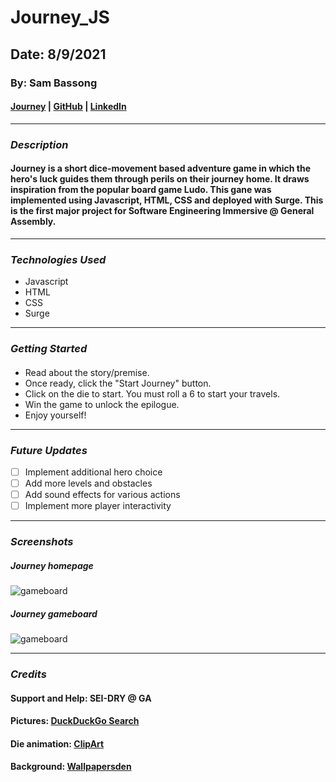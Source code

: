 # Journey_JS

## Date: 8/9/2021

### By: Sam Bassong

####  [Journey](https://journey-js.surge.sh/) | [GitHub](https://github.com/sbassong) | [LinkedIn](https://www.linkedin.com/in/sambassong/)
***

### ***Description***
####  Journey is a short dice-movement based adventure game in which the hero's luck guides them through perils on their journey home. It draws inspiration from the popular board game Ludo. This gane was implemented using Javascript, HTML, CSS and deployed with Surge. This is the first major project for Software Engineering Immersive @ General Assembly.
***

### ***Technologies Used***
* Javascript
* HTML
* CSS
* Surge
***

### ***Getting Started***

#### 
* Read about the story/premise.
* Once ready, click the "Start Journey" button.
* Click on the die to start. You must roll a 6 to start your travels.
* Win the game to unlock the epilogue.
* Enjoy yourself!
***

### ***Future Updates***

- [ ] Implement additional hero choice
- [ ] Add more levels and obstacles
- [ ] Add sound effects for various actions
- [ ] Implement more player interactivity
***

### ***Screenshots***

##### Journey homepage
![gameboard](https://i.imgur.com/z8QRK4Bl.png)

##### Journey gameboard
![gameboard](https://i.imgur.com/9qQdXe8l.png)
***

### ***Credits***
#### Support and Help: SEI-DRY @ GA
#### Pictures: [DuckDuckGo Search](http://www.duckduckgo.com)
#### Die animation: [ClipArt](http://www.clipartbest.com/clipart-acq6e87oi)
#### Background: [Wallpapersden](https://wallpapersden.com/desert-sun-day-minimalism-wallpaper/3840x2400/)